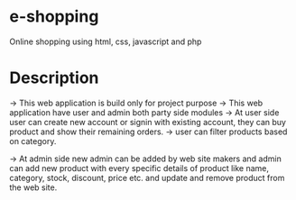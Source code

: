 # e-shopping
Online shopping using html, css, javascript and php
# Description
-> This web application is build only for project purpose
-> This web application have user and admin both party side modules
-> At user side user can create new account or signin with existing account, they can buy product and show their remaining orders.
-> user can filter products based on category.

-> At admin side new admin can be added by web site makers and admin can add new product with every specific details of product like name, category, stock, discount, price etc. and update and remove product from the web site.

